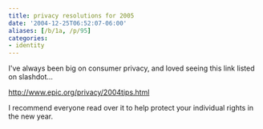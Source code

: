 ```yaml
---
title: privacy resolutions for 2005
date: '2004-12-25T06:52:07-06:00'
aliases: [/b/1a, /p/95]
categories:
- identity
---
```

I've always been big on consumer privacy, and loved seeing this link listed on slashdot...

<http://www.epic.org/privacy/2004tips.html>

I recommend everyone read over it to help protect your individual rights in the new year.
